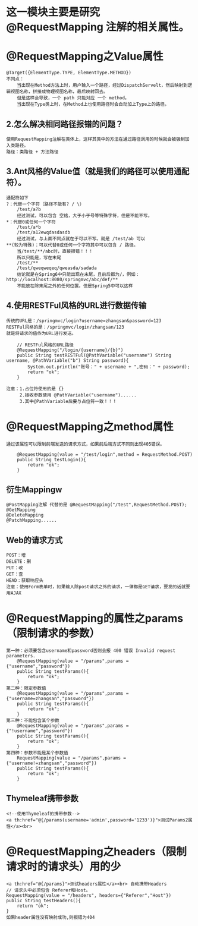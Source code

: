 # 这一模块主要是研究 @RequestMapping 注解的相关属性。
    
# @RequestMapping之Value属性
    @Target({ElementType.TYPE, ElementType.METHOD})
    不同点：
        当出现在Method方法上时，用户输入一个路径，经过DispatchServelt，然后映射到逻辑视图名称，拼接成物理视图名称，最后映射回去。
        但是这样会导致，一个 path 只能对应 一个 method。
        当出现在Type类上时，在Method上也使用路径时会自动加上Type上的路径。

## 2.怎么解决相同路径报错的问题？
    使用RequestMapping注解在类体上，这样其类中的方法在通过路径调用的时候就会被强制加入类路径。
    路径：类路径 + 方法路径

## 3.Ant风格的Value值（就是我们的路径可以使用通配符）。
    通配符如下
    ?：代替一个字符（路径不能有? / \）
        /test/a?b
        经过测试，可以包含 空格，大于小于号等特殊字符，但是不能不写。
    *：代替0或任何一个字符
        /test/a*b
        /test/a12ewqdasdasdb
        经过测试，与上面不同点就在于可以不写。就是 /test/ab 可以
    **(较为特殊)：可以代替0或任何一个字符其中可以包含 / 路径。
        当/test/**/abc时，直接报错！！！
        所以只能是，写在末尾
        /test/**
        /test/qweqweqeq/qweasda/sadada
        结论就是在Spring6中只能出现在末尾，且前后都为/，例如：http://localhost:8080/springmvc/abc/def/**
        不能放在除末尾之外的任何位置。但是Spring5中可以这样

## 4.使用RESTFul风格的URL进行数据传输
    传统的URL是：/springmvc/login?username=zhangsan&password=123
    RESTFul风格的是：/springmvc/login/zhangsan/123
    就是将请求的值作为URL进行发送。
```
    // RESTFul风格的URL路径
    @RequestMapping("/login/{username}/{b}")
    public String testRESTFul(@PathVariable("username") String username, @PathVariable("b") String password){
        System.out.println("账号：" + username + ",密码：" + password);
        return "ok";
    }
```
    注意：1.占位符使用的是 {} 
         2.接收参数使用 @PathVariable("username")......
         3.其中@PathVariable后要与占位符一致！！！
        
# @RequestMapping之method属性
    通过该属性可以限制前端发送的请求方式，如果前后端方式不同则出现405错误。
```
    @RequestMapping(value = "/test/login",method = RequestMethod.POST)
    public String testLogin(){
        return "ok";
    }
```

## 衍生Mappingw
    @PostMapping注解 代替的是 @RequestMapping("/test",RequestMethod.POST);
    @GetMapping
    @DeleteMapping
    @PatchMapping......

## Web的请求方式
    POST：增
    DELETE：删
    PUT：改
    GET：查
    HEAD：获取响应头
    注意：使用Form表单时，如果输入除post请求之外的请求，一律都是GET请求，要发的话就要用AJAX

# @RequestMapping的属性之params（限制请求的参数）
    第一种：必须要包含username和password否则会报 400 错误 Invalid request parameters.
        @RequestMapping(value = "/params",params = {"username","password"})
        public String testParams(){
            return "ok";
        }
    第二种：限定参数值
        @RequestMapping(value = "/params",params = {"username=zhangsan","password"})
        public String testParams(){
            return "ok";
        }
    第三种：不能包含某个参数
        @RequestMapping(value = "/params",params = {"!username","password"})
        public String testParams(){
            return "ok";
        }
    第四种：参数不能是某个参数值
        RequestMapping(value = "/params",params = {"username!=zhangsan","password"})
        public String testParams(){
            return "ok";
        }
##  Thymeleaf携带参数
    <!--使用Thymeleaf的携带参数-->
    <a th:href="@{/params(username='admin',password='1233')}">测试Params2属性</a><br>

# @RequestMapping之headers（限制请求时的请求头）用的少
    <a th:href="@{/params}">测试headers属性</a><br> 自动携带Headers
    // 请求头中必须包含 Referer和Host。
    RequestMapping(value = "/headers", headers={"Referer","Host"})
    public String testHeaders(){
        return "ok";
    }
    如果header属性没有映射成功,则报错为404